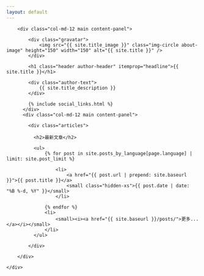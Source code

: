 ```yaml
---
layout: default
---
```



<div class="container-fluid index">
    <div class="row">

        <div class="col-md-12 main content-panel">

            <div class="gravatar">
                <img src="{{ site.title_image }}" class="img-circle about-image" height="150" width="150" alt="{{ site.title }}" />
            </div>

            <h1 class="header author-header" itemprop="headline">{{ site.title }}</h1>

            <div class="author-text">
                {{ site.title_description }}
            </div>

            {% include social_links.html %}
          </div>
          <div class="col-md-12 main content-panel">

            <div class="articles">

              <h2>最新文章</h2>

              <ul>
                  {% for post in site.posts_by_language[page.language] | limit: site.post_limit %}

                      <li>
                          <a href="{{ post.url | prepend: site.baseurl }}">{{ post.title }}</a>
                          <small class="hidden-xs">{{ post.date | date: "%B %-d, %Y" }}</small>
                      </li>

                  {% endfor %}
                  <li>
                      <small><i><a href="{{ site.baseurl }}/posts/">更多...</a></i></small>
                  </li>
              </ul>

            </div>

        </div>

    </div>
</div>
